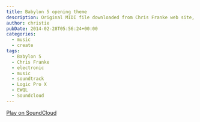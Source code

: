 ```yaml
---
title: Babylon 5 opening theme
description: Original MIDI file downloaded from Chris Franke web site, reorchestrated using EWQL Gold and Logic Pro X.
author: christie
pubDate: 2014-02-28T05:56:24+00:00
categories:
  - music
  - create
tags:
  - Babylon 5
  - Chris Franke
  - electronic
  - music
  - soundtrack
  - Logic Pro X
  - EWQL
  - Soundcloud
---
```


[Play on SoundCloud](https://soundcloud.com/chris-tham/b5theme?si=12f3e0f1ca37497e86571f40e20b1e4b&utm_source=clipboard&utm_medium=text&utm_campaign=social_sharing)
